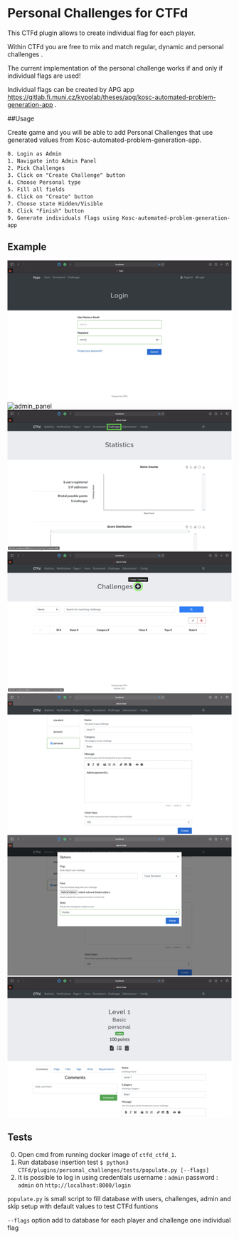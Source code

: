 # Personal Challenges for CTFd

This CTFd plugin allows to create individual flag for each player.

Within CTFd you are free to mix and match regular, dynamic and personal challenges .

The current implementation of the personal challenge works if and only if individual flags are used!

Individual flags can be created by APG app https://gitlab.fi.muni.cz/kypolab/theses/apg/kosc-automated-problem-generation-app .

##Usage

Create game and you will be able to add Personal Challenges that use generated values from Kosc-automated-problem-generation-app. 

    0. Login as Admin
    1. Navigate into Admin Panel
    2. Pick Challenges
    3. Click on "Create Challenge" button
    4. Choose Personal type
    5. Fill all fields
    6. Click on "Create" button
    7. Choose state Hidden/Visible
    8. Click "Finish" button
    9. Generate individuals flags using Kosc-automated-problem-generation-app

## Example

![login](/personal_challenges/screenshots/login.png)
![admin_panel](/personal_challengesscreenshots/admin_panel.png)
![challenges](/personal_challenges/screenshots/challenges.png)
![create_challenge](/personal_challenges/screenshots/create_challenge.png)
![personal](/personal_challenges/screenshots/personal.png)
![visible](/personal_challenges/screenshots/visible.png)
![done](/personal_challenges/screenshots/done.png)

## Tests

0. Open cmd from running docker image of `ctfd_ctfd_1`.
1. Run database insertion test `$ python3 CTFd/plugins/personal_challenges/tests/populate.py [--flags]`
2. It is possible to log in using credentials username : `admin` password : `admin` on `http://localhost:8000/login`

``populate.py`` is small script to fill database with users, challenges, admin and skip setup with default values to test CTFd funtions

`--flags` option add to database for each player and challenge one individual flag



